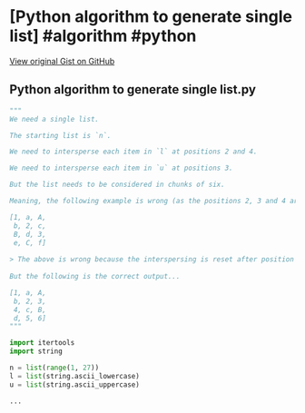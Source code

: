 # [Python algorithm to generate single list] #algorithm #python

[View original Gist on GitHub](https://gist.github.com/Integralist/cdb39290c32826b40cd50b59ba7afc22)

## Python algorithm to generate single list.py

```python
"""
We need a single list.

The starting list is `n`.

We need to intersperse each item in `l` at positions 2 and 4.

We need to intersperse each item in `u` at positions 3.

But the list needs to be considered in chunks of six.

Meaning, the following example is wrong (as the positions 2, 3 and 4 aren't applied with chunks of 6 items in mind)...

[1, a, A,
 b, 2, c,
 B, d, 3,
 e, C, f]
 
> The above is wrong because the interspersing is reset after position 4 (so counting positions 1, 2, 3 ...etc has started again after the position where `b` is found).
 
But the following is the correct output...

[1, a, A,
 b, 2, 3,
 4, c, B,
 d, 5, 6]
"""

import itertools
import string

n = list(range(1, 27))
l = list(string.ascii_lowercase)
u = list(string.ascii_uppercase)

...
```

